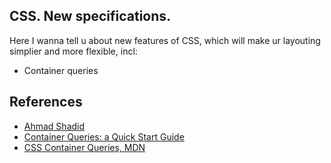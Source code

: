 ## CSS. New specifications.
Here I wanna tell u about new features of CSS, which will make ur layouting simplier and more flexible, incl:

* Container queries

## References
* [Ahmad Shadid](https://ishadeed.com/article/say-hello-to-css-container-queries/)
* [Container Queries: a Quick Start Guide](https://www.oddbird.net/2021/04/05/containerqueries/)
* [CSS Container Queries, MDN](https://developer.mozilla.org/en-US/docs/Web/CSS/CSS_Container_Queries)